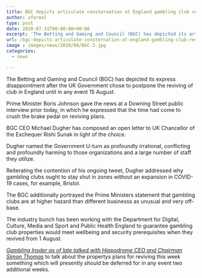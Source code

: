 ```yaml
---
title: BGC depicts articulate consternation at England gambling club reviving deferral
author: xforeal 
type: post
date: 2020-07-31T00:00:00+00:00
excerpt: 'The Betting and Gaming and Council (BGC) has depicted its articulate disappointment after the UK Government chose to defer the reviving of gambling clubs in England until in any event 15 August '
url: /bgc-depicts-articulate-consternation-at-england-gambling-club-reviving-deferral/
image : images/news/2020/08/BGC-3.jpg
categories:
  - news

---
```

The Betting and Gaming and Council (BGC) has depicted its express disappointment after the UK Government chose to postpone the reviving of club in England until in any event 15 August. 

Prime Minister Boris Johnson gave the news at a Downing Street public interview prior today, in which he expressed that the time had come to crush the brake pedal on reviving plans. 

BGC CEO Michael Dugher has composed an open letter to UK Chancellor of the Exchequer Rishi Sunak in light of the choice. 

Dugher named the Government U-turn as profoundly irrational, conflicting and profoundly harming to those organizations and a large number of staff they utilize. 

Reiterating the contention of his ongoing tweet, Dugher addressed why gambling clubs ought to stay shut in zones without an expansion in COVID-19 cases, for example, Bristol. 

The BGC additionally portrayed the Prime Ministers statement that gambling clubs are at higher hazard than different businesss as unusual and very off-base. 

The industry bunch has been working with the Department for Digital, Culture, Media and Sport and Public Health England to guarantee gambling club properties would meet wellbeing and security prerequisites when they revived from 1 August. 

_[Gambling Insder as of late talked with Hippodrome CEO and Chairman Simon Thomas][1]_ to talk about the propertys plans for reviving this week something which will presently should be deferred for in any event two additional weeks.

 [1]: https://www.youtube.com/watch?v=tqqP47FUQbY&feature=emb_title